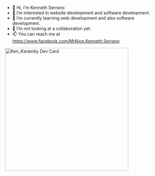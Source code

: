 - 👋 Hi, I’m Kenneth Serrano
- 👀 I’m interested in website development and software development.
- 🌱 I’m currently learning web development and also software development.
- 💞️ I’m not looking at a collaboration yet.
- 📫 You can reach me at https://www.facebook.com/MrNice.Kenneth.Serrano

<a href="https://app.daily.dev/Ken_Karamby"><img src="https://github.com/Ken_Karamby/Ken_Karamby/blob/master/devcard.svg" width="400" alt="Ken_Karamby Dev Card"/></a>

<!---
K-Karambit/K-Karambit is a ✨ special ✨ repository because its `README.md` (this file) appears on your GitHub profile.
You can click the Preview link to take a look at your changes.
--->
